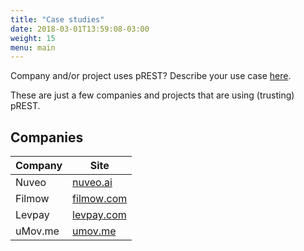 ```yaml
---
title: "Case studies"
date: 2018-03-01T13:59:08-03:00
weight: 15
menu: main
---
```


Company and/or project uses pREST? Describe your use case [here](https://github.com/palevi67/prest/issues/new?title=Case%20Studies:%20).

These are just a few companies and projects that are using (trusting) pREST.

## Companies

| Company | Site |
|-------|-------------|
| Nuveo | [nuveo.ai](https://nuveo.ai/) |
| Filmow | [filmow.com](https://filmow.com/) |
| Levpay | [levpay.com](https://levpay.com/) |
| uMov.me | [umov.me](https://www.umov.me/) |
